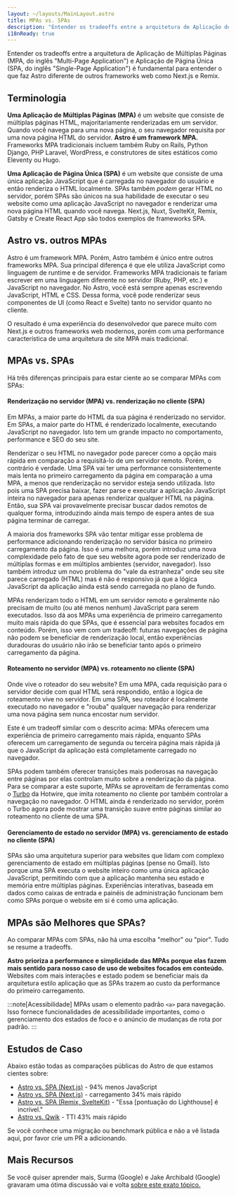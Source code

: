 ```yaml
---
layout: ~/layouts/MainLayout.astro
title: MPAs vs. SPAs
description: "Entender os tradeoffs entre a arquitetura de Aplicação de Múltiplas Páginas (MPA) e Aplicação de Página Única (SPA) é fundamental para entender o que faz Astro diferente de outros frameworks web."
i18nReady: true
---
```


 Entender os tradeoffs entre a arquitetura de Aplicação de Múltiplas Páginas (MPA, do inglês "Multi-Page Application") e Aplicação de Página Única (SPA, do inglês "Single-Page Application") é fundamental para entender o que faz Astro diferente de outros frameworks web como Next.js e Remix.

## Terminologia

**Uma Aplicação de Múltiplas Páginas (MPA)** é um website que consiste de múltiplas páginas HTML, majoritariamente renderizadas em um servidor. Quando você navega para uma nova página, o seu navegador requisita por uma nova página HTML do servidor. **Astro é um framework MPA.** Frameworks MPA tradicionais incluem também Ruby on Rails, Python Django, PHP Laravel, WordPress, e construtores de sites estáticos como Eleventy ou Hugo.

**Uma Aplicação de Página Única (SPA)** é um website que consiste de uma única aplicação JavaScript que é carregada no navegador do usuário e então renderiza o HTML localmente. SPAs também *podem* gerar HTML no servidor, porém SPAs são únicos na sua habilidade de executar o seu website como uma aplicação JavaScript no navegador e renderizar uma nova página HTML quando você navega. Next.js, Nuxt, SvelteKit, Remix, Gatsby e Create React App são todos exemplos de frameworks SPA.

## Astro vs. outros MPAs

Astro é um framework MPA. Porém, Astro também é único entre outros frameworks MPA. Sua principal diferença é que ele utiliza JavaScript como linguagem de runtime e de servidor. Frameworks MPA tradicionais te fariam escrever em uma linguagem diferente no servidor (Ruby, PHP, etc.) e JavaScript no navegador. No Astro, você está sempre apenas escrevendo JavaScript, HTML e CSS. Dessa forma, você pode renderizar seus componentes de UI (como React e Svelte) tanto no servidor quanto no cliente.

O resultado é uma experiência do desenvolvedor que parece muito com Next.js e outros frameworks web modernos, porém com uma performance característica de uma arquitetura de site MPA mais tradicional.

## MPAs vs. SPAs

Há três diferenças principais para estar ciente ao se comparar MPAs com SPAs:

#### Renderização no servidor (MPA) vs. renderização no cliente (SPA)

Em MPAs, a maior parte do HTML da sua página é renderizado no servidor. Em SPAs, a maior parte do HTML é renderizado localmente, executando JavaScript no navegador. Isto tem um grande impacto no comportamento, performance e SEO do seu site.  

Renderizar o seu HTML no navegador pode parecer como a opção mais rápida em comparação a requisitá-lo de um servidor remoto. Porém, o contrário é verdade. Uma SPA vai ter uma performance consistentemente mais lenta no primeiro carregamento da página em comparação a uma MPA, a menos que renderização no servidor esteja sendo utilizada. Isto pois uma SPA precisa baixar, fazer parse e executar a aplicação JavaScript inteira no navegador para apenas renderizar qualquer HTML na página. Então, sua SPA vai provavelmente precisar buscar dados remotos de qualquer forma, introduzindo ainda mais tempo de espera antes de sua página terminar de carregar.

A maioria dos frameworks SPA vão tentar mitigar esse problema de performance adicionando renderização no servidor básica no primeiro carregamento da página. Isso é uma melhora, porém introduz uma nova complexidade pelo fato de que seu website agora pode ser renderizado de múltiplas formas e em múltiplos ambientes (servidor, navegador). Isso também introduz um novo problema do "vale da estranheza" onde seu site parece carregado (HTML) mas é não é responsivo já que a lógica JavaScript da aplicação ainda está sendo carregada no plano de fundo.

MPAs renderizam todo o HTML em um servidor remoto e geralmente não precisam de muito (ou até menos nenhum) JavaScript para serem executados. Isso dá aos MPAs uma experiência de primeiro carregamento muito mais rápida do que SPAs, que é essencial para websites focados em conteúdo. Porém, isso vem com um tradeoff: futuras navegações de página não podem se beneficiar de renderização local, então experiências duradouras do usuário não irão se beneficiar tanto após o primeiro carregamento da página.

#### Roteamento no servidor (MPA) vs. roteamento no cliente (SPA)

Onde vive o roteador do seu website? Em uma MPA, cada requisição para o servidor decide com qual HTML será respondido, então a lógica de roteamento vive no servidor. Em uma SPA, seu roteador é localmente executado no navegador e "rouba" qualquer navegação para renderizar uma nova página sem nunca encostar num servidor.

Este é um tradeoff similar com o descrito acima: MPAs oferecem uma experiência de primeiro carregamento mais rápida, enquanto SPAs oferecem um carregamento de segunda ou terceira página mais rápida já que o JavaScript da aplicação está completamente carregado no navegador.

SPAs podem também oferecer transições mais poderosas na navegação entre páginas por elas controlam muito sobre a renderização da página. Para se comparar a este suporte, MPAs se aproveitam de ferramentas como o [Turbo](https://turbo.hotwired.dev/) da Hotwire, que imita roteamento no cliente por também controlar a navegação no navegador. O HTML ainda é renderizado no servidor, porém o Turbo agora pode mostrar uma transição suave entre páginas similar ao roteamento no cliente de uma SPA.

#### Gerenciamento de estado no servidor (MPA) vs. gerenciamento de estado no cliente (SPA)

SPAs são uma arquitetura superior para websites que lidam com complexo gerenciamento de estado em múltiplas páginas (pense no Gmail). Isto porque uma SPA executa o website inteiro como uma única aplicação JavaScript, permitindo com que a aplicação mantenha seu estado e memória entre múltiplas páginas. Experiências interativas, baseada em dados como caixas de entrada e painéis de administração funcionam bem como SPAs porque o website em si é como uma aplicação.

## MPAs são Melhores que SPAs?

Ao comparar MPAs com SPAs, não há uma escolha "melhor" ou "pior". Tudo se resume a tradeoffs.

**Astro prioriza a performance e simplicidade das MPAs porque elas fazem mais sentido para nosso caso de uso de websites focados em conteúdo.** Websites com mais interações e estado podem se beneficiar mais da arquitetura estilo aplicação que as SPAs trazem ao custo da performance do primeiro carregamento.

:::note[Acessibilidade]
MPAs usam o elemento padrão `<a>` para navegação. Isso fornece funcionalidades de acessibilidade importantes, como o gerenciamento dos estados de foco e o anúncio de mudanças de rota por padrão.
:::

## Estudos de Caso

Abaixo estão todas as comparações públicas do Astro de que estamos cientes sobre:

- [Astro vs. SPA (Next.js)](https://twitter.com/t3dotgg/status/1437195415439360003) - 94% menos JavaScript
- [Astro vs. SPA (Next.js)](https://twitter.com/jlengstorf/status/1442707241627385860?lang=en) - carregamento 34% mais rápido
- [Astro vs. SPA (Remix, SvelteKit)](https://www.youtube.com/watch?v=2ZEMb_H-LYE&t=8163s) - "Essa [pontuação do Lighthouse] é incrível."
- [Astro vs. Qwik](https://www.youtube.com/watch?v=2ZEMb_H-LYE&t=8504s) - TTI 43% mais rápido 

Se você conhece uma migração ou benchmark pública e não a vê listada aqui, por favor crie um PR a adicionando.

## Mais Recursos

Se você quiser aprender mais, Surma (Google) e Jake Archibald (Google) gravaram uma ótima discussão vai e volta [sobre este exato tópico.](https://www.youtube.com/watch?v=ivLhf3hq7eM)


